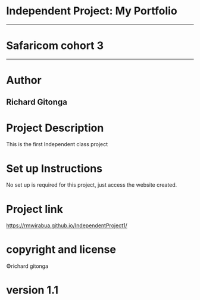 # Independent Project: My Portfolio
---
# Safaricom cohort 3
---
# Author
Richard Gitonga
---
# Project Description
This is the first Independent class project

# Set up Instructions
No set up is required for this project, just access the website created.

# Project link
https://rmwirabua.github.io/IndependentProject1/

# copyright and license
©richard gitonga

# version 1.1
